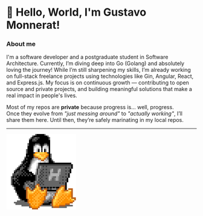 # 👋 Hello, World, I'm Gustavo Monnerat! 

### About me
I'm a software developer and a postgraduate student in Software Architecture. Currently, I’m diving deep into Go (Golang) and absolutely loving the journey! While I’m still sharpening my skills, I’m already working on full-stack freelance projects using technologies like Gin, Angular, React, and Express.js. My focus is on continuous growth — contributing to open source and private projects, and building meaningful solutions that make a real impact in people's lives.

Most of my repos are **private** because progress is... well, progress.  
Once they evolve from _"just messing around"_ to _"actually working"_, I’ll share them here. Until then, they’re safely marinating in my local repos.

---

![tux](./assets/images/tux.gif)
